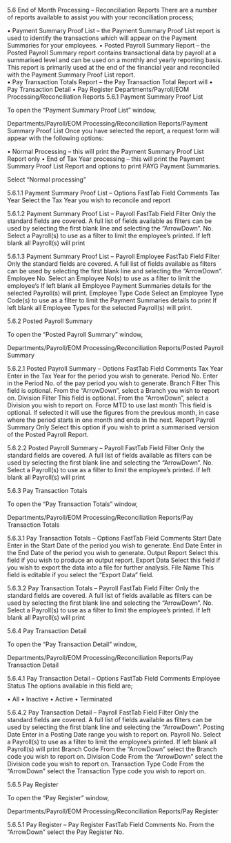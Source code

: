 5.6	End of Month Processing – Reconciliation Reports
There are a number of reports available to assist you with your reconciliation process;

•	Payment Summary Proof List – the Payment Summary Proof List report is used to identify the transactions which will appear on the Payment Summaries for your employees. 
•	Posted Payroll Summary Report – the Posted Payroll Summary report contains transactional data by payroll at a summarised level and can be used on a monthly and yearly reporting basis.  This report is primarily used at the end of the financial year and reconciled with the Payment Summary Proof List report.  
•	Pay Transaction Totals Report – the Pay Transaction Total Report will 
•	Pay Transaction Detail 
•	Pay Register
Departments/Payroll/EOM Processing/Reconciliation Reports
5.6.1	Payment Summary Proof List

To open the “Payment Summary Proof List” window,

Departments/Payroll/EOM Processing/Reconciliation Reports/Payment Summary Proof List
Once you have selected the report, a request form will appear with the following options:

•	Normal Processing – this will print the Payment Summary Proof List Report only
•	End of Tax Year processing – this will print the Payment Summary Proof List Report and options to print PAYG Payment Summaries.

 

Select “Normal processing”

 

5.6.1.1	Payment Summary Proof List – Options FastTab
Field	Comments
Tax Year	Select the Tax Year you wish to reconcile and report

5.6.1.2	Payment Summary Proof List – Payroll FastTab
Field	Filter
Only the standard fields are covered.  A full list of fields available as filters can be used by selecting the first blank line and selecting the “ArrowDown”.
No.	Select a Payroll(s) to use as a filter to limit the employee’s printed.
If left blank all Payroll(s) will print

5.6.1.3	Payment Summary Proof List – Payroll Employee FastTab
Field	Filter
Only the standard fields are covered.  A full list of fields available as filters can be used by selecting the first blank line and selecting the “ArrowDown”.
Employee No.	Select an Employee No(s) to use as a filter to limit the employee’s 
If left blank all Employee Payment Summaries details for the selected Payroll(s) will print.
Employee Type Code	Select an Employee Type Code(s) to use as a filter to limit the Payment Summaries details to print 
If left blank all Employee Types for the selected Payroll(s) will print.

 

5.6.2	Posted Payroll Summary

To open the “Posted Payroll Summary” window,

Departments/Payroll/EOM Processing/Reconciliation Reports/Posted Payroll Summary
 

5.6.2.1	Posted Payroll Summary – Options FastTab
Field	Comments
Tax Year	Enter in the Tax Year for the period you wish to generate.
Period No.	Enter in the Period No. of the pay period you wish to generate.
Branch Filter	This field is optional.  From the “ArrowDown”, select a Branch you wish to report on.
Division Filter	This field is optional.  From the “ArrowDown”, select a Division you wish to report on.
Force MTD to use last month	This field is optional.  If selected it will use the figures from the previous month, in case where the period starts in one month and ends in the next.
Report Payroll Summary Only	Select this option if you wish to print a summarised version of the Posted Payroll Report.

5.6.2.2	Posted Payroll Summary – Payroll FastTab
Field	Filter
Only the standard fields are covered.  A full list of fields available as filters can be used by selecting the first blank line and selecting the “ArrowDown”.
No.	Select a Payroll(s) to use as a filter to limit the employee’s printed.
If left blank all Payroll(s) will print




 
5.6.3	Pay Transaction Totals

To open the “Pay Transaction Totals” window,

Departments/Payroll/EOM Processing/Reconciliation Reports/Pay Transaction Totals
 

5.6.3.1	Pay Transaction Totals – Options FastTab
Field	Comments
Start Date	Enter in the Start Date of the period you wish to generate.
End Date	Enter in the End Date of the period you wish to generate.
Output Report	Select this field if you wish to produce an output report.
Export Data	Select this field if you wish to export the data into a file for further analysis.
File Name	This field is editable if you select the “Export Data” field.

5.6.3.2	Pay Transaction Totals – Payroll FastTab
Field	Filter
Only the standard fields are covered.  A full list of fields available as filters can be used by selecting the first blank line and selecting the “ArrowDown”.
No.	Select a Payroll(s) to use as a filter to limit the employee’s printed.
If left blank all Payroll(s) will print


 


5.6.4	Pay Transaction Detail

To open the “Pay Transaction Detail” window,

Departments/Payroll/EOM Processing/Reconciliation Reports/Pay Transaction Detail
  

5.6.4.1	Pay Transaction Detail – Options FastTab
Field	Comments
Employee Status	The options available in this field are;

•	All 
•	Inactive
•	Active
•	Terminated

5.6.4.2	Pay Transaction Detail – Payroll FastTab
Field	Filter
Only the standard fields are covered.  A full list of fields available as filters can be used by selecting the first blank line and selecting the “ArrowDown”.
Posting Date	Enter in a Posting Date range you wish to report on.
Payroll No.	Select a Payroll(s) to use as a filter to limit the employee’s printed.
If left blank all Payroll(s) will print
Branch Code	From the “ArrowDown” select the Branch code you wish to report on.
Division Code	From the “ArrowDown” select the Division code you wish to report on.
Transaction Type Code	From the “ArrowDown” select the Transaction Type code you wish to report on.


 


5.6.5	Pay Register

To open the “Pay Register” window,

Departments/Payroll/EOM Processing/Reconciliation Reports/Pay Register
 

5.6.5.1	Pay Register – Pay Register FastTab
Field	Comments
No.	From the “ArrowDown” select the Pay Register No.




 
